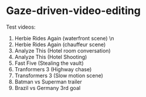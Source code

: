# Gaze-driven-video-editing

Test videos:
1. Herbie Rides Again (waterfront scene) \n
2. Herbie Rides Again (chauffeur scene)
3. Analyze This (Hotel room conversation)
4. Analyze This (Hotel Shooting)
5. Fast Five (Stealing the vault)
6. Tranformers 3 (Highway chase)
7. Transformers 3 (Slow motion scene)
8. Batman vs Superman trailer
9. Brazil vs Germany 3rd goal
